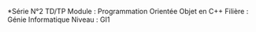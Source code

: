 *Série N°2 TD/TP 
Module : Programmation Orientée Objet en C++ 
Filière : Génie Informatique
Niveau : GI1
